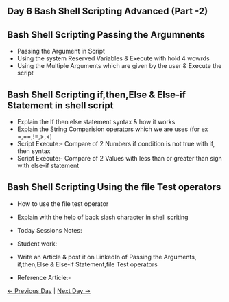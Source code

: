 ## Day 6 Bash Shell Scripting Advanced (Part -2)

## Bash Shell Scripting Passing the Argumnents

  - Passing the Argument in Script
  - Using the system Reserved Variables & Execute with hold 4 wowrds
  - Using the Multiple Arguments which are given by the user & Execute the script 
 

## Bash Shell Scripting if,then,Else & Else-if Statement in shell script

  - Explain the If then else statement syntax & how it works
  - Explain the String Comparision operators which we are uses (for ex =,==,!=,>,<)
  - Script Execute:- Compare of 2 Numbers if condition is not true with if, then syntax 
  - Script Execute:- Compare of 2 Values with less than or greater than sign with else-if statement


## Bash Shell Scripting Using the file Test operators
   - How to use the file test operator 
   - Explain with the help of back slash character in shell scriting
   
  - Today Sessions Notes:


  - Student work:
  - Write an Article & post it on LinkedIn of Passing the Arguments, if,then,Else & Else-if Statement,file Test operators
  - Reference Article:- 
 
[← Previous Day](../day05/README.md) | [Next Day →](../day07/README.md)
